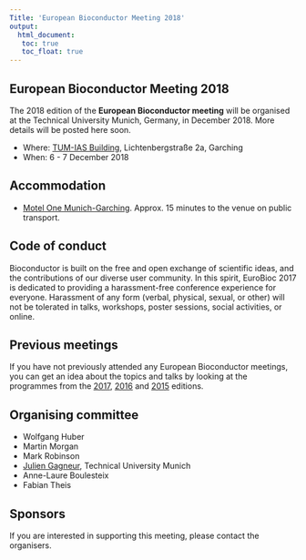 ```yaml
---
Title: 'European Bioconductor Meeting 2018'
output:
  html_document:
   toc: true
   toc_float: true
---
```


## European Bioconductor Meeting 2018


The 2018 edition of the **European Bioconductor meeting** will be
organised at the Technical University Munich, Germany, in December 2018. More details will be
posted here soon.

- Where: [TUM-IAS Building](https://www.ias.tum.de/index.php?id=32), Lichtenbergstraße 2a, Garching
- When: 6 - 7 December 2018

## Accommodation
- [Motel One Munich-Garching](https://www.motel-one.com/en/hotels/munich/hotel-munich-garching/). Approx. 15 minutes to the venue on public transport.


## Code of conduct

Bioconductor is built on the free and open exchange of scientific
ideas, and the contributions of our diverse user community. In this
spirit, EuroBioc 2017 is dedicated to providing a harassment-free
conference experience for everyone. Harassment of any form (verbal,
physical, sexual, or other) will not be tolerated in talks, workshops,
poster sessions, social activities, or online.

## Previous meetings

If you have not previously attended any European Bioconductor
meetings, you can get an idea about the topics and talks by looking at
the programmes from the
[2017](https://bioconductor.github.io/EuroBioc2017/),
[2016](http://www.scicore.ch/events/eurobioc2016/) and
[2015](https://sites.google.com/site/eurobioc2015/) editions.

## Organising committee
- Wolfgang Huber
- Martin Morgan
- Mark Robinson
- [Julien Gagneur](https://www.gagneurlab.in.tum.de/), Technical University Munich
- Anne-Laure Boulesteix
- Fabian Theis

## Sponsors

If you are interested in supporting this meeting, please contact the
organisers.
